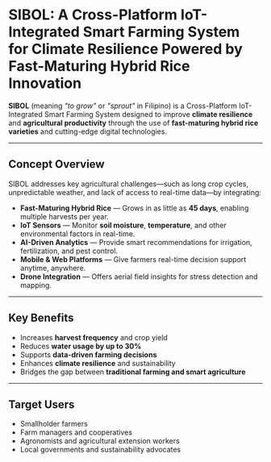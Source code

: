 # SIBOL: A Cross-Platform IoT-Integrated Smart Farming System for Climate Resilience Powered by Fast-Maturing Hybrid Rice Innovation

**SIBOL** (meaning *"to grow"* or *"sprout"* in Filipino) is a Cross-Platform IoT-Integrated Smart Farming System designed to improve **climate resilience** and **agricultural productivity** through the use of **fast-maturing hybrid rice varieties** and cutting-edge digital technologies.

---

## Concept Overview

SIBOL addresses key agricultural challenges—such as long crop cycles, unpredictable weather, and lack of access to real-time data—by integrating:

- **Fast-Maturing Hybrid Rice** — Grows in as little as **45 days**, enabling multiple harvests per year.
- **IoT Sensors** — Monitor **soil moisture**, **temperature**, and other environmental factors in real-time.
- **AI-Driven Analytics** — Provide smart recommendations for irrigation, fertilization, and pest control.
- **Mobile & Web Platforms** — Give farmers real-time decision support anytime, anywhere.
- **Drone Integration** — Offers aerial field insights for stress detection and mapping.

---

## Key Benefits

- Increases **harvest frequency** and crop yield
- Reduces **water usage by up to 30%**
- Supports **data-driven farming decisions**
- Enhances **climate resilience** and sustainability
- Bridges the gap between **traditional farming and smart agriculture**

---

## Target Users

- Smallholder farmers  
- Farm managers and cooperatives  
- Agronomists and agricultural extension workers  
- Local governments and sustainability advocates


